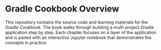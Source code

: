 # Gradle Cookbook Overview

This repository contains the source code and learning materials for the *Gradle Cookbook*. The book walks through building a multi-project Gradle application step by step. Each chapter focuses on a layer of the application and is paired with an interactive Jupyter notebook that demonstrates the concepts in practice.

